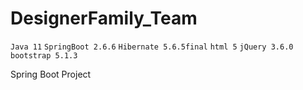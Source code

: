 # DesignerFamily_Team
`Java 11` `SpringBoot 2.6.6` `Hibernate 5.6.5final` `html 5` `jQuery 3.6.0` `bootstrap 5.1.3` 

Spring Boot Project